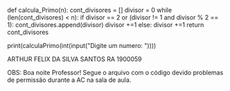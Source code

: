 def calcula_Primo(n):
  cont_divisores = []
  divisor = 0
  while (len(cont_divisores) < n):
      if divisor == 2 or (divisor != 1 and divisor % 2 == 1):
          cont_divisores.append(divisor)
          divisor +=1
      else:
        divisor +=1
  return cont_divisores
  
print(calculaPrimo(int(input("Digite um numero: "))))

ARTHUR FELIX DA SILVA SANTOS 
RA 1900059


OBS: Boa noite Professor! Segue o arquivo com o código devido problemas de permissão durante a AC na sala de aula. 

